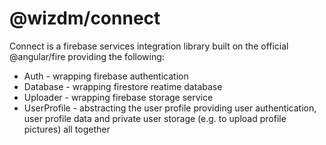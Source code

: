 @wizdm/connect
==============

Connect is a firebase services integration library built on the official @angular/fire providing the following:
* Auth - wrapping firebase authentication
* Database - wrapping firestore reatime database
* Uploader - wrapping firebase storage service
* UserProfile - abstracting the user profile providing user authentication, user profile data and private user storage (e.g. to upload profile pictures) all together
